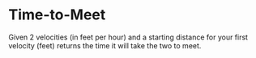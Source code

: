 # Time-to-Meet
Given 2 velocities (in feet per hour) and a starting distance for your first velocity (feet) returns the time it will take the two to meet.
